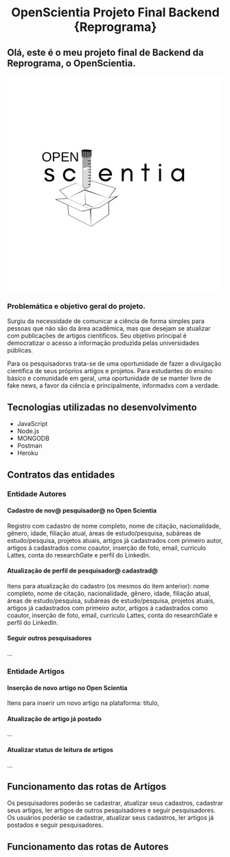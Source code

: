 <h1 align="center">
    <br>
    <p align="center">OpenScientia Projeto Final Backend {Reprograma} <p>
</h1>

## Olá, este é o meu projeto final de Backend da Reprograma, o OpenScientia.
![OpenScientiaLogo](./frontend/images/OPEN.jpg)
### Problemática e objetivo geral do projeto.
Surgiu da necessidade de comunicar a ciência de forma simples para pessoas que não são da área acadêmica, mas que desejam se atualizar com publicações de artigos científicos. Seu objetivo principal é democratizar o acesso a informação produzida pelas universidades públicas.

Para os pesquisadorxs trata-se de uma oportunidade de fazer a divulgação científica de seus próprios artigos e projetos. Para estudantes do ensino básico e comunidade em geral, uma oportunidade de se manter livre de fake news, a favor da ciência e principalmente, informadxs com a verdade.

## Tecnologias utilizadas no desenvolvimento

* JavaScript
* Node.js
* MONGODB
* Postman
* Heroku

## Contratos das entidades

### Entidade Autores
#### Cadastro de nov@ pesquisador@ no Open Scientia
Registro com cadastro de nome completo, nome de citação, nacionalidade, gênero, idade, filiação atual, áreas de estudo/pesquisa, subáreas de estudo/pesquisa, projetos atuais, artigos já cadastrados com primeiro autor, artigos á cadastrados como coautor, inserção de foto, email, curriculo Lattes, conta do researchGate e perfil do LinkedIn.

#### Atualização de perfil de pesquisador@ cadastrad@ 
Itens para atualização do cadastro (os mesmos do item anterior): nome completo, nome de citação, nacionalidade, gênero, idade, filiação atual, áreas de estudo/pesquisa, subáreas de estudo/pesquisa, projetos atuais, artigos já cadastrados com primeiro autor, artigos á cadastrados como coautor, inserção de foto, email, curriculo Lattes, conta do researchGate e perfil do LinkedIn.

#### Seguir outros pesquisadores
...

### Entidade Artigos
#### Inserção de novo artigo no Open Scientia
Itens para inserir um novo artigo na plataforma: título,

#### Atualização de artigo já postado
...

#### Atualizar status de leitura de artigos
...

## Funcionamento das rotas de Artigos
Os pesquisadores poderão se cadastrar, atualizar seus cadastros, cadastrar seus artigos, ler artigos de outros pesquisadores e seguir pesquisadores. 
Os usuários poderão se cadastrar, atualizar seus cadastros, ler artigos já postados e seguir pesquisadores. 

## Funcionamento das rotas de Autores
